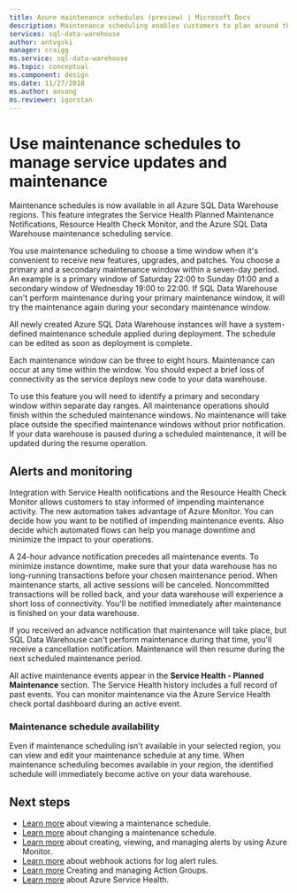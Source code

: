 ```yaml
---
title: Azure maintenance schedules (preview) | Microsoft Docs
description: Maintenance scheduling enables customers to plan around the necessary scheduled maintenance events that the Azure SQL Data Warehouse service uses to roll out new features, upgrades, and patches.  
services: sql-data-warehouse
author: antvgski
manager: craigg
ms.service: sql-data-warehouse
ms.topic: conceptual
ms.component: design
ms.date: 11/27/2018
ms.author: anvang
ms.reviewer: igorstan
---
```


# Use maintenance schedules to manage service updates and maintenance

Maintenance schedules is now available in all Azure SQL Data Warehouse regions. This feature integrates the Service Health Planned Maintenance Notifications, Resource Health Check Monitor, and the Azure SQL Data Warehouse maintenance scheduling service.

You use maintenance scheduling to choose a time window when it's convenient to receive new features, upgrades, and patches. You choose a primary and a secondary maintenance window within a seven-day period. An example is a primary window of Saturday 22:00 to Sunday 01:00 and a secondary window of Wednesday 19:00 to 22:00. If SQL Data Warehouse can't perform maintenance during your primary maintenance window, it will try the maintenance again during your secondary maintenance window.

All newly created Azure SQL Data Warehouse instances will have a system-defined maintenance schedule applied during deployment. The schedule can be edited as soon as deployment is complete.

Each maintenance window can be three to eight hours. Maintenance can occur at any time within the window. You should expect a brief loss of connectivity as the service deploys new code to your data warehouse. 

To use this feature you will need to identify a primary and secondary window within separate day ranges. All maintenance operations should finish within the scheduled maintenance windows. No maintenance will take place outside the specified maintenance windows without prior notification. If your data warehouse is paused during a scheduled maintenance, it will be updated during the resume operation.  


## Alerts and monitoring

Integration with Service Health notifications and the Resource Health Check Monitor allows customers to stay informed of impending maintenance activity. The new automation takes advantage of Azure Monitor. You can decide how you want to be notified of impending maintenance events. Also decide which automated flows can help you manage downtime and minimize the impact to your operations.

A 24-hour advance notification precedes all  maintenance events. To minimize instance downtime, make sure that your data warehouse has no long-running transactions before your chosen maintenance period. When maintenance starts, all active sessions will be canceled. Noncommitted transactions will be rolled back, and your data warehouse will experience a short loss of connectivity. You'll be notified immediately after maintenance is finished on your data warehouse. 

If you received an advance notification that maintenance will take place, but SQL Data Warehouse can't perform maintenance during that time, you'll receive a cancellation notification. Maintenance will then resume during the next scheduled maintenance period.
 
All active maintenance events appear in the **Service Health - Planned Maintenance** section. The Service Health history includes a full record of past events. You can monitor maintenance via the Azure Service Health check portal dashboard during an active event.

### Maintenance schedule availability

Even if maintenance scheduling isn't available in your selected region, you can view and edit your maintenance schedule at any time. When maintenance scheduling becomes available in your region, the identified schedule will immediately become active on your data warehouse.


## Next steps

- [Learn more](viewing-maintenance-schedule.md) about viewing a maintenance schedule. 
- [Learn more](changing-maintenance-schedule.md) about changing a maintenance schedule.
- [Learn more](https://docs.microsoft.com/azure/monitoring-and-diagnostics/monitor-alerts-unified-usage) about creating, viewing, and managing alerts by using Azure Monitor.
- [Learn more](https://docs.microsoft.com/azure/monitoring-and-diagnostics/monitor-alerts-unified-log-webhook) about webhook actions for log alert rules.
- [Learn more](https://docs.microsoft.com/en-us/azure/monitoring-and-diagnostics/monitoring-action-groups) Creating and managing Action Groups.
- [Learn more](https://docs.microsoft.com/azure/service-health/service-health-overview) about Azure Service Health.







